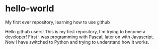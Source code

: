 # hello-world
My first ever repository, learning how to use github

Hello github users! This is my first repository, I'm trying to become a developer!
First I was programming with Pascal, later on with Javascript.
Now I have switched to Python and trying to understand how it works.
